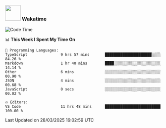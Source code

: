 ### <img src="https://media.giphy.com/media/VgCDAzcKvsR6OM0uWg/giphy.gif" width="50"> Wakatime

  <!--START_SECTION:waka-->
![Code Time](http://img.shields.io/badge/Code%20Time-1%2C530%20hrs%2020%20mins-blue)

📊 **This Week I Spent My Time On** 

```text
💬 Programming Languages: 
TypeScript               9 hrs 57 mins       █████████████████████░░░░   84.26 % 
Markdown                 1 hr 40 mins        ████░░░░░░░░░░░░░░░░░░░░░   14.14 % 
Other                    6 mins              ░░░░░░░░░░░░░░░░░░░░░░░░░   00.90 % 
JSON                     4 mins              ░░░░░░░░░░░░░░░░░░░░░░░░░   00.68 % 
JavaScript               0 secs              ░░░░░░░░░░░░░░░░░░░░░░░░░   00.02 % 

🔥 Editors: 
VS Code                  11 hrs 48 mins      █████████████████████████   100.00 % 
```


 Last Updated on 28/03/2025 16:02:59 UTC
<!--END_SECTION:waka-->
